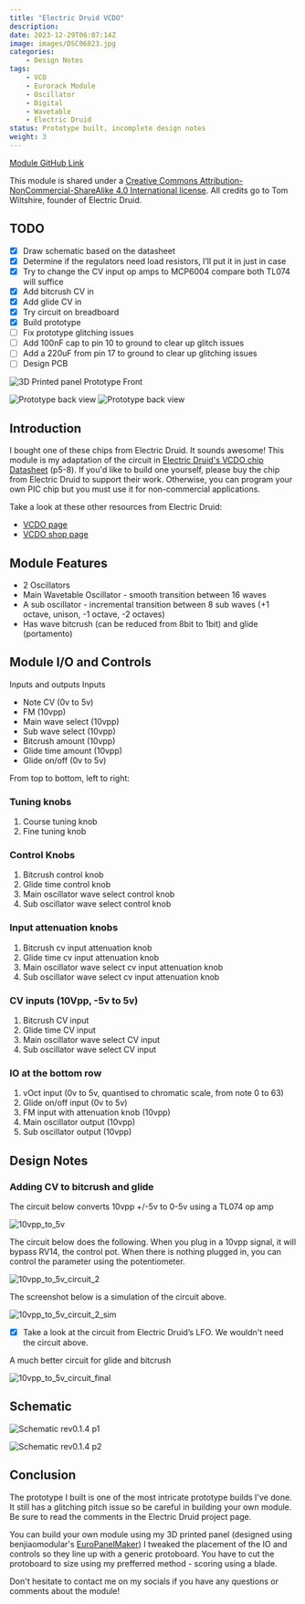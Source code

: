 ```yaml
---
title: "Electric Druid VCDO"
description: 
date: 2023-12-29T06:07:14Z
image: images/DSC06823.jpg
categories:
    - Design Notes
tags:
    - VCO
    - Eurorack Module
    - Oscillator
    - Digital
    - Wavetable
    - Electric Druid
status: Prototype built, incomplete design notes
weight: 3
---
```

[Module GitHub Link](https://github.com/DIYSynthMNL/Eurorack-Electric-Druid-VCDO1)

This module is shared under a [Creative Commons Attribution-NonCommercial-ShareAlike 4.0 International license](https://creativecommons.org/licenses/by-nc-sa/4.0/). All credits go to Tom Wiltshire, founder of Electric Druid.

## TODO

- [x] Draw schematic based on the datasheet
- [x] Determine if the regulators need load resistors, I’ll put it in just in case
- [x] Try to change the CV input op amps to MCP6004 compare both TL074 will suffice
- [x] Add bitcrush CV in
- [x] Add glide CV in
- [x] Try circuit on breadboard
- [x] Build prototype
- [ ] Fix prototype glitching issues
- [ ] Add 100nF cap to pin 10 to ground to clear up glitch issues
- [ ] Add a 220uF from pin 17 to ground to clear up glitching issues
- [ ] Design PCB

![3D Printed panel Prototype Front](images/DSC06834.jpg)

![Prototype back view](images/DSC06827.jpg)
![Prototype back view](images/DSC06828.jpg)

## Introduction

I bought one of these chips from Electric Druid. It sounds awesome! This module is my adaptation of the circuit in [Electric Druid's VCDO chip Datasheet](https://electricdruid.net/wp-content/uploads/2015/07/VCDO-Datasheet.pdf) (p5-8). If you'd like to build one yourself, please buy the chip from Electric Druid to support their work. Otherwise, you can program your own PIC chip but you must use it for non-commercial applications.

Take a look at these other resources from Electric Druid:

- [VCDO page](https://electricdruid.net/voltage-controlled-digital-oscillator-vcdo1/)
- [VCDO shop page](https://electricdruid.net/product/vcdo-wavetable-oscillator/)

## Module Features

- 2 Oscillators
- Main Wavetable Oscillator - smooth transition between 16 waves
- A sub oscillator - incremental transition between 8 sub waves (+1 octave, unison, -1 octave, -2 octaves)
- Has wave bitcrush (can be reduced from 8bit to 1bit) and glide (portamento)

## Module I/O and Controls

Inputs and outputs
Inputs

- Note CV (0v to 5v)
- FM (10vpp)
- Main wave select (10vpp)
- Sub wave select (10vpp)
- Bitcrush amount (10vpp)
- Glide time amount (10vpp)
- Glide on/off (0v to 5v)

From top to bottom, left to right:

### Tuning knobs

1. Course tuning knob
2. Fine tuning knob

### Control Knobs

1. Bitcrush control knob
2. Glide time control knob
3. Main oscillator wave select control knob
4. Sub oscillator wave select control knob

### Input attenuation knobs

1. Bitcrush cv input attenuation knob
2. Glide time cv input attenuation knob
3. Main oscillator wave select cv input attenuation knob
4. Sub oscillator wave select cv input attenuation knob

### CV inputs (10Vpp, -5v to 5v)

1. Bitcrush CV input
2. Glide time CV input
3. Main oscillator wave select CV input
4. Sub oscillator wave select CV input

### IO at the bottom row

1. vOct input (0v to 5v, quantised to chromatic scale, from note 0 to 63)
2. Glide on/off input (0v to 5v)
3. FM input with attenuation knob (10vpp)
4. Main oscillator output (10vpp)
5. Sub oscillator output (10vpp)

## Design Notes

### Adding CV to bitcrush and glide

The circuit below converts 10vpp +/-5v to 0-5v using a TL074 op amp

![10vpp_to_5v](10vpp_to_5v.png)

The circuit below does the following. When you plug in a 10vpp signal, it will bypass RV14, the control pot. When there is nothing plugged in, you can control the parameter using the potentiometer.

![10vpp_to_5v_circuit_2](10vpp_to_5v_circuit_2.png)
  
The screenshot below is a simulation of the circuit above.

![10vpp_to_5v_circuit_2_sim](10vpp_to_5v_circuit_2_sim.png)
  
- [x] Take a look at the circuit from Electric Druid’s LFO. We wouldn't need the circuit above.
  
A much better circuit for glide and bitcrush

![10vpp_to_5v_circuit_final](10vpp_to_5v_circuit_final.png)

## Schematic

![Schematic rev0.1.4 p1](images/Electric_Druid_VCDO1_Multiboard_Schematic_0.1.4-images-1.jpg)

![Schematic rev0.1.4 p2](images/Electric_Druid_VCDO1_Multiboard_Schematic_0.1.4-images-2.jpg)

## Conclusion

The prototype I built is one of the most intricate prototype builds I've done. It still has a glitching pitch issue so be careful in building your own module. Be sure to read the comments in the Electric Druid project page.

You can build your own module using my 3D printed panel (designed using benjiaomodular's [EuroPanelMaker](https://github.com/benjiaomodular/EuroPanelMaker)) I tweaked the placement of the IO and controls so they line up with a generic protoboard. You have to cut the protoboard to size using my prefferred method - scoring using a blade.

Don't hesitate to contact me on my socials if you have any questions or comments about the module!
